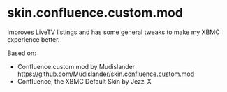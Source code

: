 skin.confluence.custom.mod
==========================
Improves LiveTV listings and has some general tweaks to make my XBMC experience better.

Based on:
 - Confluence.custom.mod by Mudislander
   https://github.com/Mudislander/skin.confluence.custom.mod
 - Confluence, the XBMC Default Skin by Jezz_X
